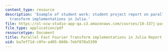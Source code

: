 ```yaml
---
content_type: resource
description: 'Example of student work: student project report on parallel fast Fourier
  transform implementations in Julia.'
file: https://ol-ocw-studio-app-qa.s3.amazonaws.com/courses/18-337j-parallel-computing-fall-2011/ba7ef71dc0fea405860b7ebf878a5399_MIT18_337JF11_FFT_rpt.pdf
file_type: application/pdf
resourcetype: Document
title: Parallel Fast Fourier Transform implementations in Julia Report
uid: ba7ef71d-c0fe-a405-860b-7ebf878a5399
---
```

